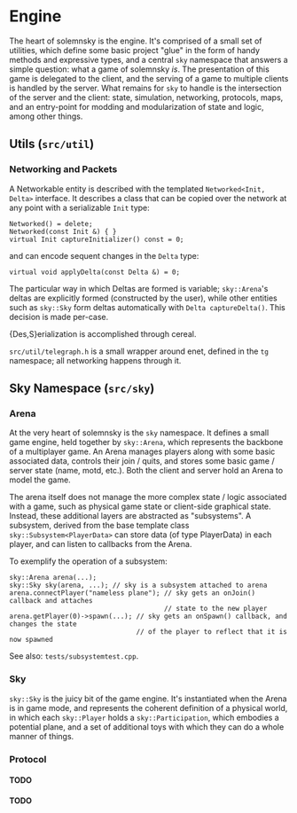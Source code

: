 # Engine

The heart of solemnsky is the engine. It's comprised of a small set of utilities, which
 define some basic project "glue" in the form of handy methods and expressive types,
 and a central `sky` namespace that answers a simple question: what a game of solemnsky 
 *is*. The presentation of this game is delegated to the client, and the serving of a
 game to multiple clients is handled by the server. What remains for `sky` to handle is
 the intersection of the server and the client: state, simulation, networking, protocols,
 maps, and an entry-point for modding and modularization of state and logic, among other
 things.

## Utils (`src/util`)

### Networking and Packets

A Networkable entity is described with the templated `Networked<Init, Delta>` interface.
 It describes a class that can be copied over the network at any point with a 
 serializable `Init` type: 

    Networked() = delete;
    Networked(const Init &) { }
    virtual Init captureInitializer() const = 0;
 
and can encode sequent changes in the `Delta` type: 

    virtual void applyDelta(const Delta &) = 0;

The particular way in which Deltas are formed is variable; `sky::Arena`'s deltas are
 explicitly formed (constructed by the user), while other entities such as `sky::Sky`
 form deltas automatically with `Delta captureDelta()`. This decision is made per-case.

{Des,S}erialization is accomplished through cereal. 

`src/util/telegraph.h` is a small wrapper around enet, defined in the `tg` namespace; 
 all networking happens through it.

## Sky Namespace (`src/sky`)

### Arena 

At the very heart of solemnsky is the `sky` namespace. It defines a small game engine, 
 held together by `sky::Arena`, which represents the backbone of a multiplayer game.
 An Arena manages players along with some basic associated data, controls their join / quits,
 and stores some basic game / server state (name, motd, etc.). Both the client and
 server hold an Arena to model the game.

The arena itself does not manage the more complex state / logic associated
 with a game, such as physical game state or client-side graphical state. Instead,
 these additional layers are abstracted as "subsystems". A subsystem, derived from the
 base template class `sky::Subsystem<PlayerData>` can store data (of type PlayerData) in
 each player, and can listen to callbacks from the Arena. 

To exemplify the operation of a subsystem:

    sky::Arena arena(...);
    sky::Sky sky(arena, ...); // sky is a subsystem attached to arena
    arena.connectPlayer("nameless plane"); // sky gets an onJoin() callback and attaches
                                           // state to the new player
    arena.getPlayer(0)->spawn(...); // sky gets an onSpawn() callback, and changes the state
                                    // of the player to reflect that it is now spawned

See also: `tests/subsystemtest.cpp`.

### Sky

`sky::Sky` is the juicy bit of the game engine. It's instantiated when the Arena is in
 game mode, and represents the coherent definition of a physical world, in which each
 `sky::Player` holds a `sky::Participation`, which embodies a potential plane, and a set of
 additional toys with which they can do a whole manner of things.

### Protocol

#### TODO

#### TODO



